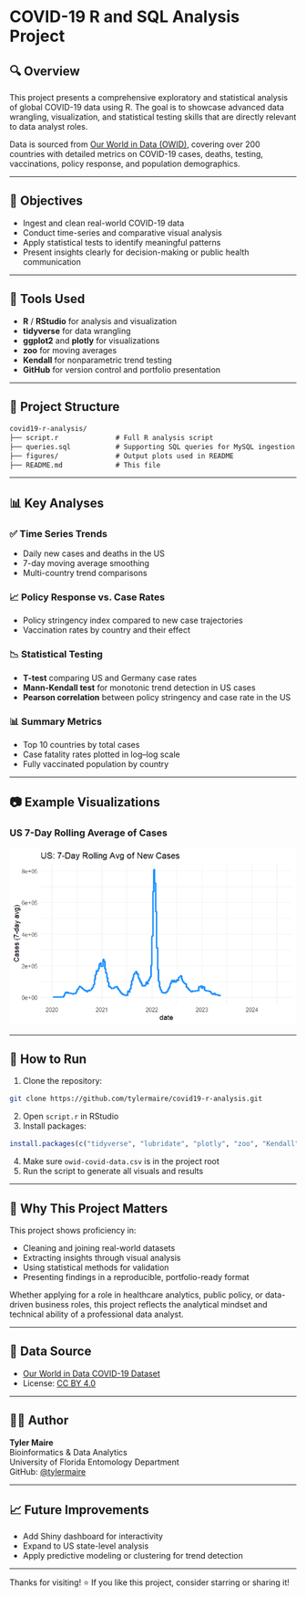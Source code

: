 # COVID-19 R and SQL Analysis Project

## 🔍 Overview
This project presents a comprehensive exploratory and statistical analysis of global COVID-19 data using R. The goal is to showcase advanced data wrangling, visualization, and statistical testing skills that are directly relevant to data analyst roles.

Data is sourced from [Our World in Data (OWID)](https://docs.owid.io/projects/covid/en/latest/), covering over 200 countries with detailed metrics on COVID-19 cases, deaths, testing, vaccinations, policy response, and population demographics.

---

## 🎯 Objectives
- Ingest and clean real-world COVID-19 data
- Conduct time-series and comparative visual analysis
- Apply statistical tests to identify meaningful patterns
- Present insights clearly for decision-making or public health communication

---

## 🧰 Tools Used
- **R** / **RStudio** for analysis and visualization
- **tidyverse** for data wrangling
- **ggplot2** and **plotly** for visualizations
- **zoo** for moving averages
- **Kendall** for nonparametric trend testing
- **GitHub** for version control and portfolio presentation

---

## 📂 Project Structure
```
covid19-r-analysis/
├── script.r              # Full R analysis script
├── queries.sql           # Supporting SQL queries for MySQL ingestion
├── figures/              # Output plots used in README
├── README.md             # This file
```

---

## 📊 Key Analyses
### ✅ Time Series Trends
- Daily new cases and deaths in the US
- 7-day moving average smoothing
- Multi-country trend comparisons

### 📈 Policy Response vs. Case Rates
- Policy stringency index compared to new case trajectories
- Vaccination rates by country and their effect

### 📉 Statistical Testing
- **T-test** comparing US and Germany case rates
- **Mann-Kendall test** for monotonic trend detection in US cases
- **Pearson correlation** between policy stringency and case rate in the US

### 📊 Summary Metrics
- Top 10 countries by total cases
- Case fatality rates plotted in log–log scale
- Fully vaccinated population by country

---

## 📷 Example Visualizations

### US 7-Day Rolling Average of Cases
[![Description of Image](figures/635db6a0-066b-45e8-9c29-31bcb0e36ef5.png)](figures/635db6a0-066b-45e8-9c29-31bcb0e36ef5.png)



---

## 🚀 How to Run
1. Clone the repository:
```bash
git clone https://github.com/tylermaire/covid19-r-analysis.git
```
2. Open `script.r` in RStudio
3. Install packages:
```r
install.packages(c("tidyverse", "lubridate", "plotly", "zoo", "Kendall"))
```
4. Make sure `owid-covid-data.csv` is in the project root
5. Run the script to generate all visuals and results

---

## 📌 Why This Project Matters
This project shows proficiency in:
- Cleaning and joining real-world datasets
- Extracting insights through visual analysis
- Using statistical methods for validation
- Presenting findings in a reproducible, portfolio-ready format

Whether applying for a role in healthcare analytics, public policy, or data-driven business roles, this project reflects the analytical mindset and technical ability of a professional data analyst.

---

## 📎 Data Source
- [Our World in Data COVID-19 Dataset](https://github.com/owid/covid-19-data)
- License: [CC BY 4.0](https://creativecommons.org/licenses/by/4.0/)

---

## 👨‍🔬 Author
**Tyler Maire**  
Bioinformatics & Data Analytics  
University of Florida Entomology Department  
GitHub: [@tylermaire](https://github.com/tylermaire)

---

## 📈 Future Improvements
- Add Shiny dashboard for interactivity
- Expand to US state-level analysis
- Apply predictive modeling or clustering for trend detection

---
Thanks for visiting! ⭐ If you like this project, consider starring or sharing it!


